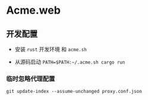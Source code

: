 # Acme.web

## 开发配置

- 安装 `rust` 开发环境 和 `acme.sh`

- 从源码启动 `PATH=$PATH:~/.acme.sh cargo run`
  
### 临时忽略代理配置

`git update-index --assume-unchanged proxy.conf.json`
